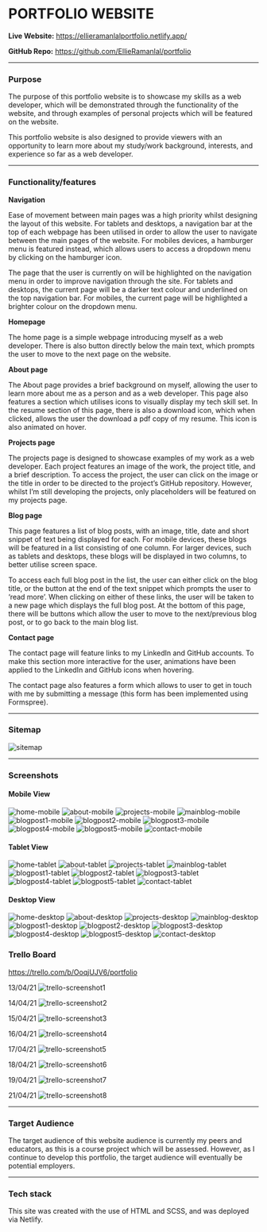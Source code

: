 # PORTFOLIO WEBSITE

**Live Website:**
<https://ellieramanlalportfolio.netlify.app/>

**GitHub Repo:**
<https://github.com/EllieRamanlal/portfolio>

___
### Purpose

The purpose of this portfolio website is to showcase my skills as a web developer, which will be demonstrated through the functionality of the website, and through examples of personal projects which will be featured on the website.

This portfolio website is also designed to provide viewers with an opportunity to learn more about my study/work background, interests, and experience so far as a web developer.  
___
### Functionality/features

**Navigation**

Ease of movement between main pages was a high priority whilst designing the layout of this website. For tablets and desktops, a navigation bar at the top of each webpage has been utilised in order to allow the user to navigate between the main pages of the website. For mobiles devices, a hamburger menu is featured instead, which allows users to access a dropdown menu by clicking on the hamburger icon.

The page that the user is currently on will be highlighted on the navigation menu in order to improve navigation through the site. For tablets and desktops, the current page will be a darker text colour and underlined on the top navigation bar. For mobiles, the current page will be highlighted a brighter colour on the dropdown menu.

**Homepage**

The home page is a simple webpage introducing myself as a web developer. There is also button directly below the main text, which prompts the user to move to the next page on the website. 

**About page**

The About page provides a brief background on myself, allowing the user to learn more about me as a person and as a web developer. This page also features a section which utilises icons to visually display my tech skill set. In the resume section of this page, there is also a download icon, which when clicked, allows the user the download a pdf copy of my resume. This icon is also animated on hover.

**Projects page**

The projects page is designed to showcase examples of my work as a web developer. Each project features an image of the work, the project title, and a brief description. To access the project, the user can click on the image or the title in order to be directed to the project’s GitHub repository. However, whilst I’m still developing the projects, only placeholders will be featured on my projects page. 

**Blog page**

This page features a list of blog posts, with an image, title, date and short snippet of text being displayed for each. For mobile devices, these blogs will be featured in a list consisting of one column. For larger devices, such as tablets and desktops, these blogs will be displayed in two columns, to better utilise screen space. 

To access each full blog post in the list, the user can either click on the blog title, or the button at the end of the text snippet which prompts the user to ‘read more’. When clicking on either of these links, the user will be taken to a new page which displays the full blog post. At the bottom of this page, there will be buttons which allow the user to move to the next/previous blog post, or to go back to the main blog list. 

**Contact page**

The contact page will feature links to my LinkedIn and GitHub accounts. To make this section more interactive for the user, animations have been applied to the LinkedIn and GitHub icons when hovering.

The contact page also features a form which allows to user to get in touch with me by submitting a message (this form has been implemented using Formspree). 

___
### Sitemap

![sitemap](docs/site-map.png)
___
### Screenshots

#### Mobile View

![home-mobile](docs/home-mobile.png)
![about-mobile](docs/about-mobile.png)
![projects-mobile](docs/projects-mobile.png)
![mainblog-mobile](docs/mainblog-mobile.png)
![blogpost1-mobile](docs/blogpost1-mobile.png)
![blogpost2-mobile](docs/blogpost2-mobile.png)
![blogpost3-mobile](docs/blogpost3-mobile.png)
![blogpost4-mobile](docs/blogpost4-mobile.png)
![blogpost5-mobile](docs/blogpost5-mobile.png)
![contact-mobile](docs/contact-mobile.png)

#### Tablet View

![home-tablet](docs/home-tablet.png)
![about-tablet](docs/about-tablet.png)
![projects-tablet](docs/projects-tablet.png)
![mainblog-tablet](docs/mainblog-tablet.png)
![blogpost1-tablet](docs/blogpost1-tablet.png)
![blogpost2-tablet](docs/blogpost2-tablet.png)
![blogpost3-tablet](docs/blogpost3-tablet.png)
![blogpost4-tablet](docs/blogpost4-tablet.png)
![blogpost5-tablet](docs/blogpost5-tablet.png)
![contact-tablet](docs/contact-tablet.png)

#### Desktop View

![home-desktop](docs/home-desktop.png)
![about-desktop](docs/about-desktop.png)
![projects-desktop](docs/projects-desktop.png)
![mainblog-desktop](docs/mainblog-desktop.png)
![blogpost1-desktop](docs/blogpost1-desktop.png)
![blogpost2-desktop](docs/blogpost2-desktop.png)
![blogpost3-desktop](docs/blogpost3-desktop.png)
![blogpost4-desktop](docs/blogpost4-desktop.png)
![blogpost5-desktop](docs/blogpost5-desktop.png)
![contact-desktop](docs/contact-desktop.png)

### Trello Board

<https://trello.com/b/OoqjUJV6/portfolio>

13/04/21
![trello-screenshot1](docs/13-04-21.png)

14/04/21
![trello-screenshot2](docs/14-04-21.png)

15/04/21
![trello-screenshot3](docs/15-04-21.png)

16/04/21
![trello-screenshot4](docs/16-04-21.png)

17/04/21
![trello-screenshot5](docs/17-04-21.png)

18/04/21
![trello-screenshot6](docs/18-04-21.png)

19/04/21
![trello-screenshot7](docs/19-04-21.png)

21/04/21
![trello-screenshot8](docs/21-04-21.png)

___
### Target Audience

The target audience of this website audience is currently my peers and educators, as this is a course project which will be assessed. However, as I continue to develop this portfolio, the target audience will eventually be potential employers. 
___
### Tech stack

This site was created with the use of HTML and SCSS, and was deployed via Netlify. 
